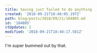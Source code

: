 ```yaml
---
title: Saving just failed to do anything
created: '2018-09-21T18:48:05.197Z'
path: blog/posts/2018/09/21/184805.md
id: '184805'
ctUpdates: 2
modified: '2018-09-21T18:48:17.581Z'
---
```

I'm super bummed out by that.